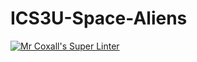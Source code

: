 # ICS3U-Space-Aliens
[![Mr Coxall's Super Linter](https://github.com/ICS3U-C-Programming-Ismaila-B/ICS3U-Space-Aliens/workflows/Mr%20Coxall's%20Super%20Linter/badge.svg)](https://github.com/ICS3U-C-Programming-Ismaila-B/ICS3U-Space-Aliens/actions/)
